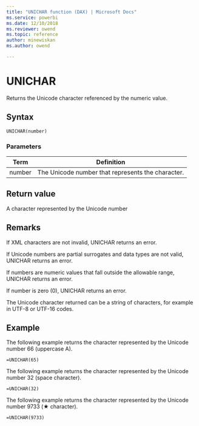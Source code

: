 ```yaml
---
title: "UNICHAR function (DAX) | Microsoft Docs"
ms.service: powerbi 
ms.date: 12/10/2018
ms.reviewer: owend
ms.topic: reference
author: minewiskan
ms.author: owend

---
```

# UNICHAR

Returns the Unicode character referenced by the numeric value.
  
## Syntax  
  
```dax
UNICHAR(number)  
```
  
### Parameters  
  
|Term|Definition|  
|--------|--------------|  
|number|The Unicode number that represents the character.|  
  
## Return value  
A character represented by the Unicode number 
  
## Remarks  

If XML characters are not invalid, UNICHAR returns an error.

If Unicode numbers are partial surrogates and data types are not valid, UNICHAR returns an error.

If numbers are numeric values that fall outside the allowable range, UNICHAR returns an error.

If number is zero (0), UNICHAR returns an error.

The Unicode character returned can be a string of characters, for example in UTF-8 or UTF-16 codes.
  
## Example  

The following example returns the character represented by the Unicode number 66 (uppercase A).  
```dax
=UNICHAR(65)
```

The following example returns the character represented by the Unicode number 32 (space character).
```dax
=UNICHAR(32)
```

The following example returns the character represented by the Unicode number 9733 (&#9733; character).
```dax
=UNICHAR(9733)
```

  
